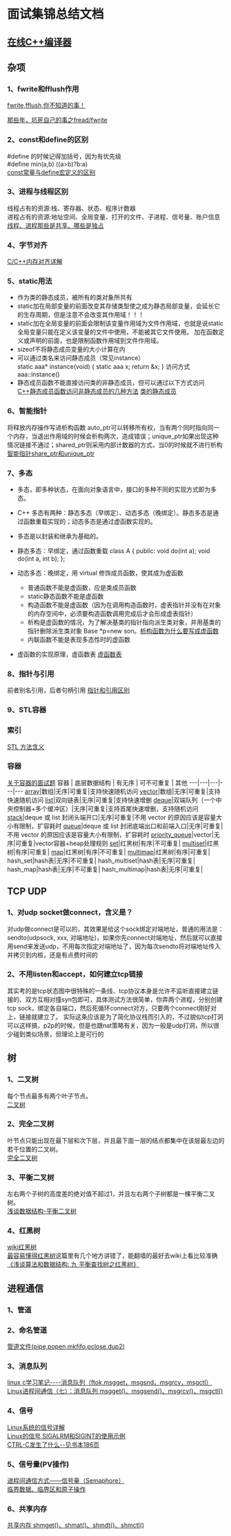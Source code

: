 # 面试集锦总结文档  
## [在线C++编译器](https://wandbox.org/)  
## 杂项



### 1、fwrite和fflush作用

[fwrite,fflush,你不知道的事！](https://blog.csdn.net/zhangxiong2532/article/details/50608898)

[那些年，坑死自己的事之fread/fwrite](https://www.cnblogs.com/ashboy/archive/2014/11/30/fread.html)
### 2、const和define的区别
#define 的时候记得加括号，因为有优先级  
#define min(a,b) ((a>b)?b:a)  
[const常量与define宏定义的区别](https://blog.csdn.net/sinat_20265495/article/details/52945960)  
### 3、进程与线程区别
线程占有的资源:栈、寄存器、状态、程序计数器  
进程占有的资源:地址空间、全局变量、打开的文件、子进程、信号量、账户信息  
[线程、进程那些是共享、哪些是独占](https://www.nowcoder.com/questionTerminal/dbf3fb0fce0a4a199cd985796bdcad78?from=14pdf)
### 4、字节对齐
[C/C++内存对齐详解](https://mp.weixin.qq.com/s?__biz=MzIwNTc4NTEwOQ==&mid=2247483922&idx=1&sn=6fdbd8178dfaccf7732fb7c9b82a4c94&scene=21#wechat_redirect)
### 5、static用法
* 作为类的静态成员，被所有的类对象所共有  
* static加在局部变量的前面改变其存储类型使之成为静态局部变量，会延长它的生存周期，但是注意不会改变其作用域！！！   
* static加在全局变量的前面会限制该变量作用域为文件作用域，也就是说static全局变量只能在定义该变量的文件中使用，不能被其它文件使用。
加在函数定义或声明的前面，也是限制函数作用域到文件作用域。  
* sizeof不将静态成员变量的大小计算在内   
* 可以通过类名来访问静态成员（常见instance）   
static aaa* instance(void)
{
	static aaa x;
	return &x;
}
访问方式aaa::instance()
* 静态成员函数不能直接访问类的非静态成员，但可以通过以下方式访问  
[C++静态成员函数访问非静态成员的几种方法](https://www.cnblogs.com/rickyk/p/4238380.html)
[类的静态成员](https://mp.weixin.qq.com/s?__biz=MzIwNTc4NTEwOQ==&mid=2247483732&idx=1&sn=942f4ee8f3e0617b1d189eecd492d73f&scene=21#wechat_redirect)

### 6、智能指针
将释放内存操作写进析构函数
auto_ptr可以转移所有权，当有两个同时指向同一个内存，当退出作用域的时候会析构两次，造成错误；unique_ptr如果出现这种情况链接不通过；shared_ptr则采用内部计数器的方式，当0的时候就不进行析构
[智能指针share_ptr和unique_ptr](https://mp.weixin.qq.com/s?__biz=MzIwNTc4NTEwOQ==&mid=2247483809&idx=1&sn=373d64600b944be7258304119dae247e&scene=21#wechat_redirect)

### 7、多态
* 多态，即多种状态，在面向对象语言中，接口的多种不同的实现方式即为多态。
* C++ 多态有两种：静态多态（早绑定）、动态多态（晚绑定）。静态多态是通过函数重载实现的；动态多态是通过虚函数实现的。
* 多态是以封装和继承为基础的。

* 静态多态：早绑定，通过函数重载
class A
{
public:
    void do(int a);
    void do(int a, int b);
};
* 动态多态：晚绑定，用 virtual 修饰成员函数，使其成为虚函数
	* 普通函数不能是虚函数，应是类成员函数
	* static静态函数不能是虚函数
	* 构造函数不能是虚函数（因为在调用构造函数时，虚表指针并没有在对象的内存空间中，必须要构造函数调用完成后才会形成虚表指针）
	* 析构是虚函数的情况，为了解决基类的指针指向派生类对象，并用基类的指针删除派生类对象 Base *p=new son。[析构函数为什么要写成虚函数](https://blog.csdn.net/u011740322/article/details/10081505) 
	* 内联函数不能是表现多态性时的虚函数
* 虚函数的实现原理，虚函数表
	[虚函数表](https://blog.csdn.net/wuchuanpingstone/article/details/6742465/)

### 8、指针与引用
前者别名引用，后者句柄引用
[指针和引用区别](https://blog.csdn.net/study__linux/article/details/51352206)

### 9、STL容器
### 索引
[STL 方法含义](https://github.com/huihut/interview/tree/master/STL)
### 容器
[关于容器的面试题](https://www.cnblogs.com/wulala1119/p/4758345.html)
容器 | 底层数据结构 | 有无序 | 可不可重复 | 其他
---|---|---|---|---
[array](https://github.com/huihut/interview/tree/master/STL#array)|数组|无序|可重复|支持快速随机访问
[vector](https://github.com/huihut/interview/tree/master/STL#vector)|数组|无序|可重复|支持快速随机访问
[list](https://github.com/huihut/interview/tree/master/STL#list)|双向链表|无序|可重复|支持快速增删
[deque](https://github.com/huihut/interview/tree/master/STL#deque)|双端队列（一个中央控制器+多个缓冲区）|无序|可重复|支持首尾快速增删，支持随机访问
[stack](https://github.com/huihut/interview/tree/master/STL#stack)|deque 或 list 封闭头端开口|无序|可重复|不用 vector 的原因应该是容量大小有限制，扩容耗时
[queue](https://github.com/huihut/interview/tree/master/STL#queue)|deque 或 list 封闭底端出口和前端入口|无序|可重复|不用 vector 的原因应该是容量大小有限制，扩容耗时
[priority_queue](https://github.com/huihut/interview/tree/master/STL#priority_queue)|vector|无序|可重复|vector容器+heap处理规则
[set](https://github.com/huihut/interview/tree/master/STL#set)|红黑树|有序|不可重复|
[multiset](https://github.com/huihut/interview/tree/master/STL#multiset)|红黑树|有序|可重复|
[map](https://github.com/huihut/interview/tree/master/STL#map)|红黑树|有序|不可重复|
[multimap](https://github.com/huihut/interview/tree/master/STL#multimap)|红黑树|有序|可重复|
hash_set|hash表|无序|不可重复|
hash_multiset|hash表|无序|可重复|
hash_map|hash表|无序|不可重复|
hash_multimap|hash表|无序|可重复|


## TCP UDP
### 1、对udp socket做connect，含义是？
对udp做connect是可以的，其效果是给这个sock绑定对端地址，普通的用法是：sendto(udpsock, xxx, 对端地址)，如果你先connect对端地址，然后就可以直接用send来发送udp，不用每次指定对端地址了，因为每次sendto将对端地址传入并拷贝到内核，还是有点费时间的
### 2、不用listen和accept，如何建立tcp链接
其实考的是tcp状态图中很特殊的一条线、tcp协议本身是允许不监听直接建立链接的、双方互相对撞syn包即可，具体测试方法很简单，你弄两个进程，分别创建tcp sock，绑定各自端口，然后死循环connect对方，只要两个connect刚好对上，链接就建立了。
实际这条应该是为了简化协议栈而引入的，不过貌似tcp打洞可以这样搞，p2p的时候，但是也跟nat策略有关，因为一般是udp打洞，所以很少碰到类似场景，但理论上是可行的





## 树
### 1、二叉树
每个节点最多有两个叶子节点。  
[二叉树](https://blog.csdn.net/cai2016/article/details/52589952)

### 2、完全二叉树
叶节点只能出现在最下层和次下层，并且最下面一层的结点都集中在该层最左边的若干位置的二叉树。  
[完全二叉树](https://baike.baidu.com/item/%E5%AE%8C%E5%85%A8%E4%BA%8C%E5%8F%89%E6%A0%91/7773232?fr=aladdin)

### 3、平衡二叉树
左右两个子树的高度差的绝对值不超过1，并且左右两个子树都是一棵平衡二叉树。  
[浅谈数据结构-平衡二叉树](http://www.cnblogs.com/polly333/p/4798944.html)
### 4、红黑树
[wiki红黑树](https://zh.wikipedia.org/wiki/%E7%BA%A2%E9%BB%91%E6%A0%91)  
[最容易懂得红黑树](https://blog.csdn.net/sun_tttt/article/details/65445754)这篇里有几个地方讲错了，能翻墙的最好去wiki上看比较准确  
[《浅谈算法和数据结构: 九 平衡查找树之红黑树》](http://www.cnblogs.com/yangecnu/p/Introduce-Red-Black-Tree.html)
## 进程通信
### 1、管道
### 2、命名管道
[管道文件(pipe,popen,mkfifo,pclose,dup2)](http://lobert.iteye.com/blog/1707450)  

### 3、消息队列

[linux c学习笔记----消息队列（ftok,msgget，msgsnd，msgrcv，msgctl）](http://lobert.iteye.com/blog/1743256)  
[Linux进程间通信（七）：消息队列 msgget()、msgsend()、msgrcv()、msgctl()](https://www.cnblogs.com/52php/p/5862114.html)

### 4、信号
[Linux系统的信号详解](https://blog.csdn.net/u010889616/article/details/48157937)  
[Linux的信号 SIGALRM和SIGINT的使用示例](https://blog.csdn.net/u010889616/article/details/48158165)  
[CTRL-C发生了什么--见书本186页](https://github.com/CARLPC/sharedoc/blob/master/unix%20cookbook.pdf)

### 5、信号量(PV操作)
[进程间通信方式——信号量（Semaphore）](https://blog.csdn.net/skyroben/article/details/72513985)  
[临界数据、临界区和原子操作](https://www.cnblogs.com/midhillzhou/p/7600837.html)
### 6、共享内存
[共享内存 shmget()、shmat()、shmdt()、shmctl()](https://www.cnblogs.com/52php/p/5861372.html)

